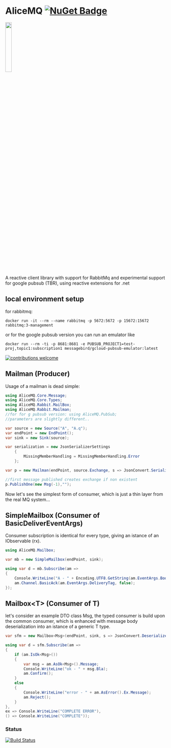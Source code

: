 # AliceMQ [![NuGet Badge](https://buildstats.info/nuget/AliceMQ)](https://www.nuget.org/packages/AliceMQ)

<img src="https://github.com/jkone27/AliceMQ/blob/master/Pics/Whiterabbit_tenniel.jpg?raw=true" width="20%" height="20%"/>

A reactive client library with support for RabbitMq and experimental support for google pubsub (TBR), 
using reactive extensions for .net

## local environment setup


for rabbitmq:

```docker
docker run -it --rm --name rabbitmq -p 5672:5672 -p 15672:15672 rabbitmq:3-management
```

or for the google pubsub version you can run an emulator like

```docker
docker run --rm -ti -p 8681:8681 -e PUBSUB_PROJECT1=test-proj,topic1:subscription1 messagebird/gcloud-pubsub-emulator:latest     
```


[![contributions welcome](https://img.shields.io/badge/contributions-welcome-brightgreen.svg?style=flat)](https://github.com/jkone27/AliceMQ/issues)

## Mailman (Producer)

Usage of a mailman is dead simple:

```cs
using AliceMQ.Core.Message;
using AliceMQ.Core.Types;
using AliceMQ.Rabbit.MailBox; 
using AliceMQ.Rabbit.Mailman; 
//for for g pubsub version: using AliceMQ.PubSub;
//parameters are slightly different..

var source = new Source("A", "A.q");
var endPoint = new EndPoint();
var sink = new Sink(source);

var serialization = new JsonSerializerSettings
    {
        MissingMemberHandling = MissingMemberHandling.Error
    };

var p = new Mailman(endPoint, source.Exchange, s => JsonConvert.SerializeObject(s, serialization));

//first message published creates exchange if non existent
p.PublishOne(new Msg(-1),"");
```

Now let's see the simplest form of consumer, which is just a thin layer from the real MQ system...

## SimpleMailbox (Consumer of BasicDeliverEventArgs)

Consumer subscription is identical for every type, giving an istance of an IObservable<T> (rx).

```cs
using AliceMQ.Mailbox;

var mb = new SimpleMailbox(endPoint, sink);

using var d = mb.Subscribe(am =>
{
    Console.WriteLine("A - " + Encoding.UTF8.GetString(am.EventArgs.Body));
    am.Channel.BasicAck(am.EventArgs.DeliveryTag, false);
});

```

## Mailbox\<T> (Consumer of T)

let's consider an example DTO class Msg, the typed consumer is build upon the common consumer, which is enhanced with message body deserialization into an istance of a generic T type.

```cs
var sfm = new Mailbox<Msg>(endPoint, sink, s => JsonConvert.DeserializeObject<Msg>(s, serialization));

using var d = sfm.Subscribe(am =>
{
    if (am.IsOk<Msg>())
    {
        var msg = am.AsOk<Msg>().Message;
        Console.WriteLine("ok - " + msg.Bla);
        am.Confirm();
    }
    else
    {
        Console.WriteLine("error - " + am.AsError().Ex.Message);
        am.Reject();
    }
},
ex => Console.WriteLine("COMPLETE ERROR"),
() => Console.WriteLine("COMPLETE"));
```

### Status
[![Build Status](https://img.shields.io/travis/jkone27/AliceMQ.svg)](https://travis-ci.org/jkone27/AliceMQ)
